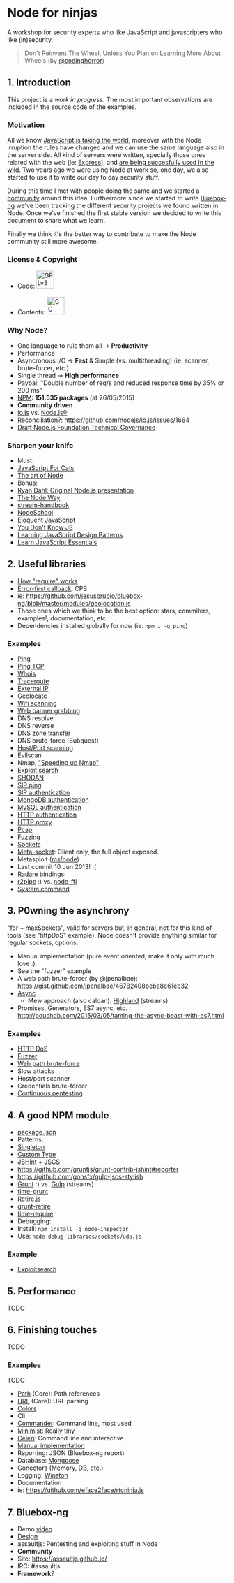 # Node for ninjas
A workshop for security experts who like JavaScript and javascripters who like (in)security.
>Don't Reinvent The Wheel, Unless You Plan on Learning More About Wheels
(by [@codinghorror](http://blog.codinghorror.com/dont-reinvent-the-wheel-unless-you-plan-on-learning-more-about-wheels/))


## 1. Introduction
This project is a *work in progress*. The most important observations are included in the source code of the examples.

### Motivation
All we know [JavaScript is taking the world](http://githut.info/), moreover with the Node irruption the rules have changed and we can use the same language also in the server side. All kind of servers were written, specially those ones related with the web (ie: [Express](http://expressjs.com/)), and [are being succesfully used in the wild](http://nodejs.org/industry/). Two years ago we were using Node at work so, one day, we also started to use it to write our day to day security stuff.

During this time I met with people doing the same and we started a [community](https://assaultjs.github.io/) around this idea. Furthermore since we started to write [Bluebox-ng](https://github.com/jesusprubio/bluebox-ng) we've been tracking the different security projects we found written in Node. Once we've finished the first stable version we decided to write this document to share what we learn.

Finally we think it's the better way to contribute to make the Node community still more awesome.

### License & Copyright
- Code: [<img src="https://fsfe.org/graphics/gplv3-logo-red.png" height="40" alt="GPLv3">](https://www.gnu.org/copyleft/gpl.html)
<br><br>
- Contents: [<img src="http://mirrors.creativecommons.org/presskit/buttons/88x31/png/by-nc-sa.eu.png" height="40" alt="CC BY-NC SA 3.0">](https://creativecommons.org/licenses/by-nc-sa/3.0/)

### Why Node?
- One language to rule them all -> **Productivity**
- Performance
 - Asyncronous I/O -> **Fast** & Simple (vs. multithreading) (ie: scanner, brute-forcer, etc.)
 - Single thread -> **High performance**
 - Paypal: "Double number of req/s and reduced response time by 35% or 200 ms"
- [NPM](https://www.npmjs.com/): **151.535 packages** (at 26/05/2015)
- **Community driven**
 - [io.js](https://iojs.org/en/index.html) vs. [Node.js®](http://nodejs.org/)
 - Reconciliation?: https://github.com/nodejs/io.js/issues/1664
 - [Draft Node.js Foundation Technical Governance](https://github.com/joyent/nodejs-advisory-board/pull/30)

### Sharpen your knife
- Must:
 - [JavaScript For Cats](http://jsforcats.com/)
 - [The art of Node](https://github.com/maxogden/art-of-node#the-art-of-node)
- Bonus:
 - [Ryan Dahl: Original Node.js presentation](https://www.youtube.com/watch?v=ztspvPYybIY)
 - [The Node Way](http://thenodeway.io/)
 - [stream-handbook](https://github.com/substack/stream-handbook)
 - [NodeSchool](http://nodeschool.io/)
 - [Eloquent JavaScript](http://eloquentjavascript.net/)
 - [You Don't Know JS](https://github.com/getify/You-Dont-Know-JS)
 - [Learning JavaScript Design Patterns](addyosmani.com/resources/essentialjsdesignpatterns/book)
 - [Learn JavaScript Essentials](https://medium.com/javascript-scene/learn-javascript-b631a4af11f2)


## 2. Useful libraries
- [How "require" works](http://thenodeway.io/posts/how-require-actually-works/)
- [Error-first callback](http://thenodeway.io/posts/understanding-error-first-callbacks/): CPS
 - ie: https://github.com/jesusprubio/bluebox-ng/blob/master/modules/geolocation.js
- Those ones which we think to be the best option: stars, commiters, examples!, documentation, etc.
- Dependencies installed globally for now (ie: `npm i -g ping`)

### Examples
- [Ping](libraries/ping.js)
- [Ping TCP](libraries/pingTcp.js)
- [Whois](libraries/whois.js)
- [Traceroute](libraries/traceroute.js)
- [External IP](libraries/externalIp.js)
- [Geolocate](libraries/geoLocation.js)
- [Wifi scanning](libraries/wifiScan.js)
- [Web banner grabbing](libraries/httpScan.js)
- DNS resolve
- DNS reverse
- DNS zone transfer
- DNS brute-force (Subquest)
- [Host/Port scanning](libraries/scanning)
 - Evilscan
 - Nmap, ["Speeding up Nmap"](http://zurb.com/forrst/posts/Speeding_up_nmap_with_node_js-GpQ)
- [Exploit search](https://github.com/jesusprubio/node-exploitsearch-client/blob/master/use.js)
- [SHODAN](https://github.com/jesusprubio/node-shodan-client/tree/master/examples)
- [SIP ping](https://github.com/jesusprubio/sip-fake-stack/blob/master/request.js)
- [SIP authentication](https://github.com/jesusprubio/sip-fake-stack/blob/master/authenticate.js)
- [MongoDB authentication](libraries/mongolAuth.js)
- [MySQL authentication](libraries/mysqlAuth.js)
- [HTTP authentication](libraries/httpAuth.js)
- [HTTP proxy](libraries/httpProxy.js)
- [Pcap](libraries/pcap.js)
- [Fuzzing](libraries/fuzzing.js)
- [Sockets](libraries/sockets.js)
 - [Meta-socket](https://github.com/jesusprubio/sip-fake-stack/blob/master/src/steroidsSocket.js): Client only, the full object exposed.
- Metasploit ([msfnode](https://github.com/eviltik/msfnode))
 - Last commit 10 Jun 2013! :(
- [Radare](libraries/radare.js) bindings:
 - [r2pipe](https://github.com/radare/radare2-bindings/tree/master/r2pipe/nodejs) :) vs. [node-ffi](https://github.com/radare/radare2-bindings/tree/master/node-ffi)
- [System command](libraries/command.js)


## 3. P0wning the asynchrony
"for + maxSockets", valid for servers but, in general, not for this kind of tools (see "httpDoS" example). Node doesn't provide anything similar for regular sockets, options:
- Manual implementation (pure event oriented, make it only with much love :):
 - See the "fuzzer" example
 - A web path brute-forcer (by @jpenalbae): https://gist.github.com/jpenalbae/46782408bebe8e61eb32
- [Async](https://github.com/caolan/async)
  - Mew approach (also caloan): [Highland](http://highlandjs.org/) (streams)
- Promises, Generators, ES7 async, etc. : http://pouchdb.com/2015/03/05/taming-the-async-beast-with-es7.html

### Examples
- [HTTP DoS](asynchrony/httpDoS.js)
- [Fuzzer](asynchrony/dumbFuzz.js)
- [Web path brute-force](asynchrony/httpBrutePath.js)
- Slow attacks
- Host/port scanner
- Credentials brute-forcer
- [Continuous pentesting](https://github.com/jesusprubio/bluebox-ng/blob/master/examples/continuousPentestSbD.js)


## 4. A good NPM module
- [package.json](package.json)
- Patterns:
 - [Singleton](http://thenodeway.io/posts/designing-singletons/)
 - [Custom Type](http://thenodeway.io/posts/designing-custom-types/)
- [JSHint](http://jshint.com/docs/options/) + [JSCS](http://jscs.info/rules.html)
 - https://github.com/gruntjs/grunt-contrib-jshint#reporter
 - https://github.com/gonsfx/gulp-jscs-stylish
- [Grunt](http://gruntjs.com/) :) vs. [Gulp](http://gulpjs.com/) (streams)
 - [time-grunt](https://github.com/sindresorhus/time-grunt)
- [Retire.js](https://github.com/bekk/retire.js)
 - [grunt-retire](https://github.com/bekk/grunt-retire)
- [time-require](https://github.com/jaguard/time-require)
- Debugging:
 - Install: `npm install -g node-inspector`
 - Use: `node-debug libraries/sockets/udp.js`

### Example
 - [Exploitsearch](https://github.com/jesusprubio/node-exploitsearch-client)


## 5. Performance
TODO


## 6. Finishing touches
TODO

### Examples
TODO
- [Path](https://nodejs.org/api/path.html) (Core): Path references
- [URL](https://nodejs.org/api/url.html) (Core): URL parsing
- [Colors](https://github.com/marak/colors.js/)
- Cli
 - [Commander](https://github.com/tj/commander.js): Command line, most used
 - [Minimist](https://github.com/substack/minimist): Really tiny
 - [Celeri](https://github.com/crcn/celeri): Command line and interactive
 - [Manual implementation](https://github.com/assaultjs/assaultjs/blob/master/bin/client.js)
- Reporting: JSON (Bluebox-ng report)
- Database: [Mongoose](https://www.youtube.com/playlist?list=PL5wy-Ijp__A2-ZSePUHXPMwpV19MqcNUX)
 - Conectors (Memory, DB, etc.)
- Logging: [Winston](https://github.com/winstonjs/winston)
- Documentation
 - ie: https://github.com/eface2face/rtcninja.js


## 7. Bluebox-ng
- Demo [video](https://www.youtube.com/watch?v=M-6k4Md3qEQ)
 - [Design](https://github.com/jesusprubio/bluebox-ng)
- assaultjs: Pentesting and exploiting stuff in Node
 - **Community**
 - Site: https://assaultjs.github.io/
 - IRC: #assaultjs
 - **Framework**?
